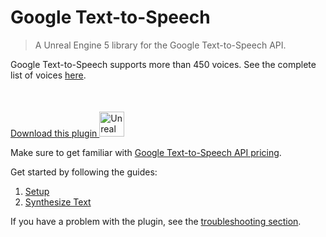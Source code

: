 
# Google Text-to-Speech

> A Unreal Engine 5 library for the Google Text-to-Speech API.

Google Text-to-Speech supports more than 450 voices. See the complete list of voices [here](https://cloud.google.com/text-to-speech/docs/voices).


<div class="centered" style="margin-top: 50px">
<a class="ue-button" href="https://www.fab.com/listings/1ed738da-6aac-46c2-bbee-d2b42c68c3a9">Download this plugin <img width="40px" height="40px" src="https://pandoa.github.io/FirebaseFeatures/_images/buyueicon.png" alt="Unreal Engine Icon" /></a>

</div>

Make sure to get familiar with [Google Text-to-Speech API pricing](https://cloud.google.com/text-to-speech/pricing).

Get started by following the guides:
1. [Setup](/setup)
1. [Synthesize Text](/synth)

If you have a problem with the plugin, see the [troubleshooting section](/troubleshoting). 

